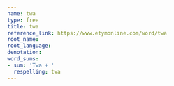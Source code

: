 ```yaml
---
name: twa
type: free
title: twa
reference_link: https://www.etymonline.com/word/twa
root_name: 
root_language: 
denotation: 
word_sums:
- sum: 'Twa + '
  respelling: twa
---
```

